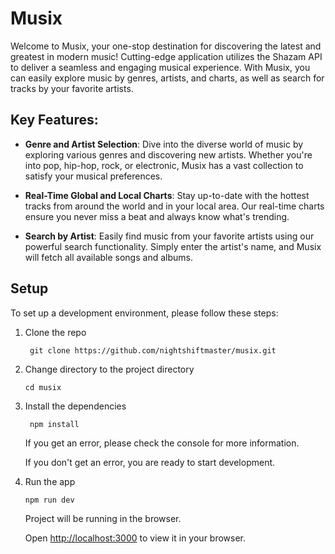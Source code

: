 # Musix

Welcome to Musix, your one-stop destination for discovering the latest and greatest in modern music! Cutting-edge application utilizes the Shazam API to deliver a seamless and engaging musical experience. With Musix, you can easily explore music by genres, artists, and charts, as well as search for tracks by your favorite artists.

## Key Features:

- **Genre and Artist Selection**: Dive into the diverse world of music by exploring various genres and discovering new artists. Whether you're into pop, hip-hop, rock, or electronic, Musix has a vast collection to satisfy your musical preferences.

- **Real-Time Global and Local Charts**: Stay up-to-date with the hottest tracks from around the world and in your local area. Our real-time charts ensure you never miss a beat and always know what's trending.

- **Search by Artist**: Easily find music from your favorite artists using our powerful search functionality. Simply enter the artist's name, and Musix will fetch all available songs and albums.

## Setup

To set up a development environment, please follow these steps:

1. Clone the repo

   ```shell
    git clone https://github.com/nightshiftmaster/musix.git
   ```

2. Change directory to the project directory

   ```shell
   cd musix
   ```

3. Install the dependencies

   ```shell
    npm install
   ```

   If you get an error, please check the console for more information.

   If you don't get an error, you are ready to start development.

4. Run the app

   ```shell
   npm run dev
   ```

   Project will be running in the browser.

   Open [http://localhost:3000](http://localhost:3000) to view it in your browser.
